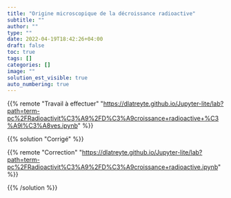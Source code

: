 ```yaml
---
title: "Origine microscopique de la décroissance radioactive"
subtitle: ""
author: ""
type: ""
date: 2022-04-19T18:42:26+04:00
draft: false
toc: true
tags: []
categories: []
image: ""
solution_est_visible: true
auto_numbering: true
---
```


{{% remote "Travail à effectuer" "https://dlatreyte.github.io/Jupyter-lite/lab?path=term-pc%2FRadioactivit%C3%A9%2FD%C3%A9croissance+radioactive+%C3%A9l%C3%A8ves.ipynb" %}}

{{% solution "Corrigé" %}}

{{% remote "Correction" "https://dlatreyte.github.io/Jupyter-lite/lab?path=term-pc%2FRadioactivit%C3%A9%2FD%C3%A9croissance+radioactive.ipynb" %}}

{{% /solution %}}
